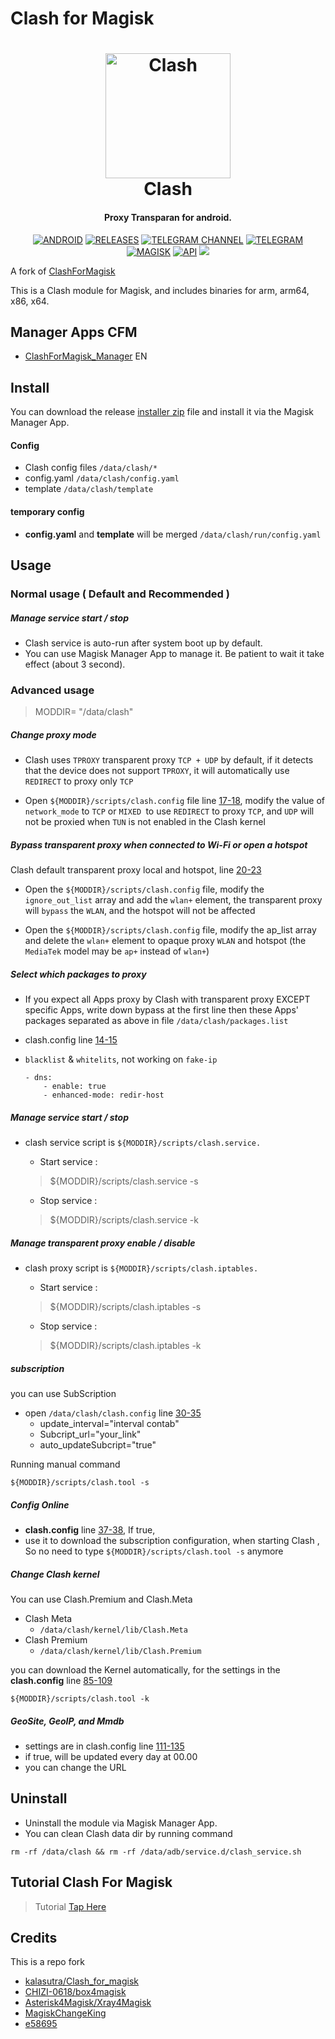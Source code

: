 # Clash for Magisk
<h1 align="center">
  <img src="https://github.com/taamarin/ClashforMagisk/blob/master/docs/logo.png" alt="Clash" width="200">
  <br>Clash<br>
</h1>
<h4 align="center">Proxy Transparan for android.</h4>


<div align="center">

[![ANDROID](https://img.shields.io/badge/Android-3DDC84?style=for-the-badge&logo=android&logoColor=white)]()
[![RELEASES](https://img.shields.io/github/downloads/taamarin/ClashforMagisk/total.svg?style=for-the-badge)](https://github.com/taamarin/ClashforMagisk/releases)
[![TELEGRAM CHANNEL](https://img.shields.io/badge/Telegram-2CA5E0?style=for-the-badge&logo=telegram&logoColor=white)](https://t.me/nothing_taamarin)
[![TELEGRAM](https://img.shields.io/badge/Telegram%20-Grups%20-blue?style=for-the-badge)](https://t.me/taamarin)
[![MAGISK](https://img.shields.io/badge/Magisk%20-v20.4+-brightgreen?style=for-the-badge)](https://github.com/topjohnwu/Magisk)
[![API](https://img.shields.io/badge/API-19%2B-brightgreen.svg?style=for-the-badge)](https://android-arsenal.com/api?level=19)
  <a href="https://github.com/taamarin/ClashforMagisk/releases">
    <img src="https://img.shields.io/github/release/taamarin/ClashforMagisk/all.svg?style=for-the-badge">
  </a>

</div>

A fork of [ClashForMagisk](https://github.com/kalasutra/Clash_For_Magisk)

This is a Clash module for Magisk, and includes binaries for arm, arm64, x86, x64.

## Manager Apps CFM
- [ClashForMagisk_Manager](https://t.me/taamarin/26137) EN

## Install
You can download the release [installer zip](https://github.com/taamarin/ClashforMagisk/releases) file and install it via the Magisk Manager App.

#### Config
- Clash config files `/data/clash/*`
- config.yaml `/data/clash/config.yaml`
- template `/data/clash/template`

#### temporary config
- **config.yaml** and **template** will be merged `/data/clash/run/config.yaml`

## Usage
### Normal usage ( Default and Recommended )
##### Manage service start / stop
- Clash service is auto-run after system boot up by default.
- You can use Magisk Manager App to manage it. Be patient to wait it take effect (about 3 second).

### Advanced usage
> MODDIR= "/data/clash"

##### Change proxy mode
- Clash uses `TPROXY` transparent proxy `TCP + UDP` by default, if it detects that the device does not support `TPROXY`, it will automatically use `REDIRECT` to proxy only `TCP`

- Open `${MODDIR}/scripts/clash.config` file line [17-18](https://github.com/taamarin/ClashforMagisk/blob/master/scripts/clash.config#L17-#L18), modify the value of `network_mode` to `TCP` or `MIXED `to use `REDIRECT` to proxy `TCP`, and `UDP` will not be proxied when `TUN` is not enabled in the Clash kernel

##### Bypass transparent proxy when connected to Wi-Fi or open a hotspot
Clash default transparent proxy local and hotspot, line [20-23](https://github.com/taamarin/ClashforMagisk/blob/master/scripts/clash.config#L20-#L23)

- Open the `${MODDIR}/scripts/clash.config` file, modify the `ignore_out_list` array and add the `wlan+` element, the transparent proxy will `bypass` the `WLAN`, and the hotspot will not be affected

- Open the `${MODDIR}/scripts/clash.config` file, modify the ap_list array and delete the `wlan+` element to opaque proxy `WLAN` and hotspot (the `MediaTek` model may be `ap+` instead of `wlan+`)

##### Select which packages to proxy
- If you expect all Apps proxy by Clash with transparent proxy EXCEPT specific Apps, write down bypass at the first line then these Apps' packages separated as above in file `/data/clash/packages.list`
- clash.config line [14-15](https://github.com/taamarin/ClashforMagisk/blob/master/scripts/clash.config#L14-#L15)
- `blacklist` & `whitelits`, not working on `fake-ip`

      - dns:
          - enable: true
          - enhanced-mode: redir-host

##### Manage service start / stop
- clash service script is `${MODDIR}/scripts/clash.service.`
    - Start service :
    > ${MODDIR}/scripts/clash.service -s

    - Stop service :
    > ${MODDIR}/scripts/clash.service -k

##### Manage transparent proxy enable / disable
- clash proxy script is `${MODDIR}/scripts/clash.iptables.`
    - Start service :
    > ${MODDIR}/scripts/clash.iptables -s

    - Stop service :
    > ${MODDIR}/scripts/clash.iptables -k

##### subscription
you can use SubScription
- open `/data/clash/clash.config` line [30-35](https://github.com/taamarin/ClashforMagisk/blob/master/scripts/clash.config#L30-#L35)
  - update_interval="interval contab"
  - Subcript_url="your_link"
  - auto_updateSubcript="true"

Running manual command
```shell
${MODDIR}/scripts/clash.tool -s
```

##### Config Online
- **clash.config** line [37-38](https://github.com/taamarin/ClashforMagisk/blob/master/scripts/clash.config#L37-#L38), If true,
- use it to download the subscription configuration, when starting Clash , So no need to type `${MODDIR}/scripts/clash.tool -s` anymore

##### Change Clash kernel
You can use Clash.Premium and Clash.Meta
- Clash Meta 
  - `/data/clash/kernel/lib/Clash.Meta`
- Clash Premium 
  - `/data/clash/kernel/lib/Clash.Premium`

you can download the Kernel automatically, for the settings in the **clash.config** line [85-109](https://github.com/taamarin/ClashforMagisk/blob/master/scripts/clash.config#L85-#L109)
```shell
${MODDIR}/scripts/clash.tool -k
```

##### GeoSite, GeoIP, and Mmdb
- settings are in clash.config line [111-135](https://github.com/taamarin/ClashforMagisk/blob/master/scripts/clash.config#L111-#L135)
- if true, will be updated every day at 00.00
- you can change the URL

## Uninstall
- Uninstall the module via Magisk Manager App.
- You can clean Clash data dir by running command 
```shell
rm -rf /data/clash && rm -rf /data/adb/service.d/clash_service.sh
```

## Tutorial Clash For Magisk
  > Tutorial [Tap Here](https://telegra.ph/%F0%9D%93%92%F0%9D%93%B5%F0%9D%93%AA%F0%9D%93%BC%F0%9D%93%B1%F0%9D%93%95%F0%9D%93%B8%F0%9D%93%BB%F0%9D%93%9C%F0%9D%93%AA%F0%9D%93%B0%F0%9D%93%B2%F0%9D%93%BC%F0%9D%93%B4-11-28)

## Credits
This is a repo fork
  - [kalasutra/Clash_for_magisk](https://github.com/kalasutra/Clash_For_Magisk)
  - [CHIZI-0618/box4magisk](https://github.com/CHIZI-0618/box4magisk)
  - [Asterisk4Magisk/Xray4Magisk](https://github.com/Asterisk4Magisk/Xray4Magisk)
  - [MagiskChangeKing](https://t.me/MagiskChangeKing)
  - [e58695](https://t.me/e58695)
